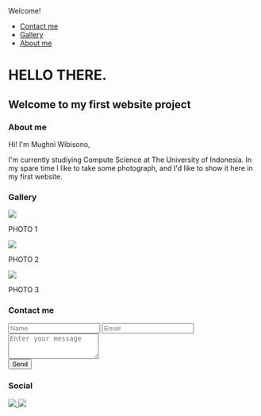 <html>
    <head>
        <meta charset="utf-8">
        <title>Welcome!</title>
        <link rel = "stylesheet" href = "a.css">
    </head>
    <body>
        <div class = "header">
            <div class = "header-text">Welcome!</div>
            <div class = "header-list">
                <ul>
                    <li><a href = "./project.html#contact">Contact me</a></li>
                    <li><a href = "./project.html#gallery">Gallery</a></li>
                    <li><a href = "./project.html#about">About me</a></li>
                </ul>
            </div>
        </div>
        <div class = "main">
            <div class = "greetings">
                <h1>HELLO THERE<span>.</sspan></h1>
                <h2>Welcome to my first website project</h2>
            </div>
            <div class = "about-me" id = "about">
                <h3>About me</h3>
                <p>Hi! I'm Mughni Wibisono,</p>
                <div class = "about-me-text">
                <p>I'm currently studiying Compute Science at The University
                    of Indonesia. In my spare time I like to take some photograph, 
                    and I'd like to show it here in my first website.</p>
                </div>
            </div>
            <div class = "gallery" id = "gallery">
                <h3>Gallery</h3>
                </div>
                <div class = "gallery-items-a">
                    <img src = "a.jpg">
                    <p>PHOTO 1</p>
                </div>
                <div class = "gallery-items-b">
                    <img src = "b.jpg">
                    <p>PHOTO 2</p>
                </div>
                <div class = "gallery-items-c">
                    <img src = "c.jpg">
                    <p>PHOTO 3</p>
                </div>
            <div class = "contact-me" id = "contact">
                <h3>Contact me</h3>
            </div>
            <div class = "input">
                <input type = "text" name = "name" placeholder = "Name">
                <input type = "email" name = "email" placeholder = "Email">               
            </div>
            <div class = "message">
                <textarea rows = "3" placeholder = "Enter your message"></textarea>
            </div>
            <button class = "button" type = "submit"> Send </button>
        </div>
        <div class = "footer" id = "foot">
            <div class = "social">
                <h3>Social</h3>
                <a class = "ig" href = "https://www.instagram.com/mughni.wibisono/" target = "blank">
                    <img src = "instagram.png">
                </a>
                <a class = "twitter" href = "https://twitter.com/MughniWibisono" target = "blank">
                    <img src = "twitter.png">
                </a>
            </div>
        </div>
    </body>
</html>
